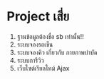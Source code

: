 # Project เสี่ย
1. ฐานข้อมูลต้องชื่อ sb เท่านั้น!!
2. ระบบจองรถเข็น
3. ระบบจองคิว เกี่ยวกับ กายภาพบำบัด
4. ระบบการีวิว
5. เว็บไซต์เรียลไทม์ Ajax
